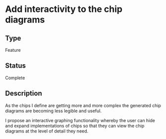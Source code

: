 # Add interactivity to the chip diagrams

## Type

Feature

## Status

Complete

## Description

As the chips I define are getting more and more complex the generated chip
diagrams are becoming less legible and useful.

I propose an interactive graphing functionality whereby the user can hide and
expand implementations of chips so that they can view the chip diagrams at the
level of detail they need.
